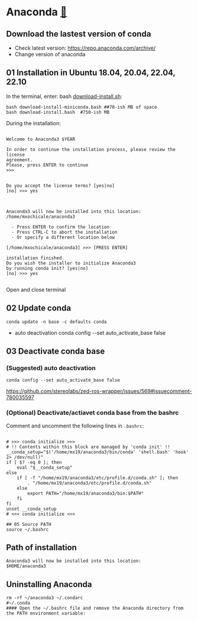 # Anaconda [:link:](https://www.anaconda.com/)

## Download the lastest version of conda 
* Check latest version: https://repo.anaconda.com/archive/
* Change version of anaconda

## 01 Installation in Ubuntu 18.04, 20.04, 22.04, 22.10 
In the terminal, enter: bash [download-install.sh](download-install.sh):
```
bash download-install-miniconda.bash ##70-ish MB of space
bash download-install.bash  #750-ish MB
```

During the installation:


```

Welcome to Anaconda3 $YEAR

In order to continue the installation process, please review the license
agreement.
Please, press ENTER to continue
>>> 


Do you accept the license terms? [yes|no]
[no] >>> yes



Anaconda3 will now be installed into this location:
/home/mxochicale/anaconda3

  - Press ENTER to confirm the location
  - Press CTRL-C to abort the installation
  - Or specify a different location below

[/home/mxochicale/anaconda3] >>> [PRESS ENTER]

installation finished.
Do you wish the installer to initialize Anaconda3
by running conda init? [yes|no]
[no] >>> yes


```

Open and close terminal


## 02 Update conda 
```
conda update -n base -c defaults conda
```

* auto deactivation
conda config --set auto_activate_base false



## 03 Deactivate conda base

### (Suggested) auto deactivation
```
conda config --set auto_activate_base false
```
https://github.com/stereolabs/zed-ros-wrapper/issues/569#issuecomment-780035597


### (Optional) Deactivate/actiavet conda base from the bashrc

Comment and uncomment the following lines in `.bashrc`:

```

# >>> conda initialize >>>
# !! Contents within this block are managed by 'conda init' !!
__conda_setup="$('/home/mx19/anaconda3/bin/conda' 'shell.bash' 'hook' 2> /dev/null)"
if [ $? -eq 0 ]; then
    eval "$__conda_setup"
else
    if [ -f "/home/mx19/anaconda3/etc/profile.d/conda.sh" ]; then
        . "/home/mx19/anaconda3/etc/profile.d/conda.sh"
    else
        export PATH="/home/mx19/anaconda3/bin:$PATH"
    fi
fi
unset __conda_setup
# <<< conda initialize <<<

```



```
## 05 Source PATH 
source ~/.bashrc
```


## Path of installation
```
Anaconda3 will now be installed into this location:
$HOME/anaconda3
```


## Uninstalling Anaconda  
```
rm -rf ~/anaconda3 ~/.condarc 
#~/.conda 
#### Open the ~/.bashrc file and remove the Anaconda directory from the PATH environment variable:
```


